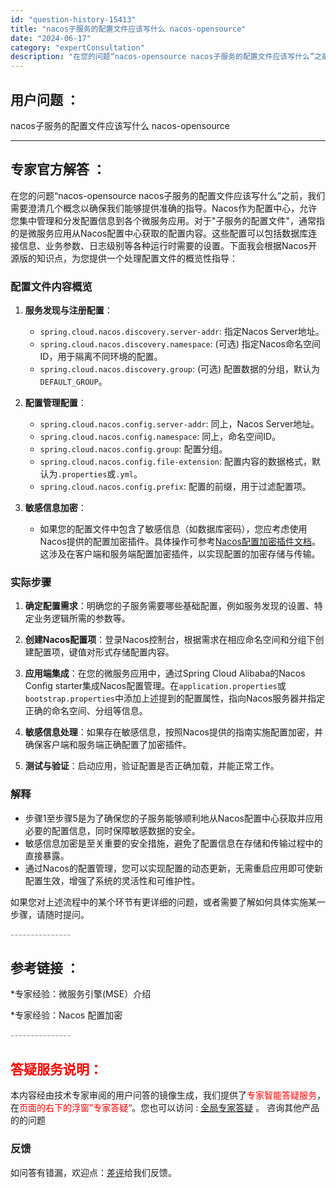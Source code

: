 ```yaml
---
id: "question-history-15413"
title: "nacos子服务的配置文件应该写什么 nacos-opensource"
date: "2024-06-17"
category: "expertConsultation"
description: "在您的问题“nacos-opensource nacos子服务的配置文件应该写什么”之前，我们需要澄清几个概念以确保我们能够提供准确的指导。Nacos作为配置中心，允许您集中管理和分发配置信息到各个微服务应用。对于子服务的配置文件，通常指的是微服务应用从Nacos配置中心获取的配置内容。这些配置可以"
---
```


## 用户问题 ： 
 nacos子服务的配置文件应该写什么 nacos-opensource 

---------------
## 专家官方解答 ：

在您的问题“nacos-opensource nacos子服务的配置文件应该写什么”之前，我们需要澄清几个概念以确保我们能够提供准确的指导。Nacos作为配置中心，允许您集中管理和分发配置信息到各个微服务应用。对于"子服务的配置文件"，通常指的是微服务应用从Nacos配置中心获取的配置内容。这些配置可以包括数据库连接信息、业务参数、日志级别等各种运行时需要的设置。下面我会根据Nacos开源版的知识点，为您提供一个处理配置文件的概览性指导：

### 配置文件内容概览

1. **服务发现与注册配置**：
   - `spring.cloud.nacos.discovery.server-addr`: 指定Nacos Server地址。
   - `spring.cloud.nacos.discovery.namespace`: (可选) 指定Nacos命名空间ID，用于隔离不同环境的配置。
   - `spring.cloud.nacos.discovery.group`: (可选) 配置数据的分组，默认为`DEFAULT_GROUP`。

2. **配置管理配置**：
   - `spring.cloud.nacos.config.server-addr`: 同上，Nacos Server地址。
   - `spring.cloud.nacos.config.namespace`: 同上，命名空间ID。
   - `spring.cloud.nacos.config.group`: 配置分组。
   - `spring.cloud.nacos.config.file-extension`: 配置内容的数据格式，默认为`.properties`或`.yml`。
   - `spring.cloud.nacos.config.prefix`: 配置的前缀，用于过滤配置项。

3. **敏感信息加密**：
   - 如果您的配置文件中包含了敏感信息（如数据库密码），您应考虑使用Nacos提供的配置加密插件。具体操作可参考[Nacos配置加密插件文档](https://nacos.io/docs/latest/plugin/config-encryption-plugin/)。这涉及在客户端和服务端配置加密插件，以实现配置的加密存储与传输。

### 实际步骤

1. **确定配置需求**：明确您的子服务需要哪些基础配置，例如服务发现的设置、特定业务逻辑所需的参数等。

2. **创建Nacos配置项**：登录Nacos控制台，根据需求在相应命名空间和分组下创建配置项，键值对形式存储配置内容。

3. **应用端集成**：在您的微服务应用中，通过Spring Cloud Alibaba的Nacos Config starter集成Nacos配置管理。在`application.properties`或`bootstrap.properties`中添加上述提到的配置属性，指向Nacos服务器并指定正确的命名空间、分组等信息。

4. **敏感信息处理**：如果存在敏感信息，按照Nacos提供的指南实施配置加密，并确保客户端和服务端正确配置了加密插件。

5. **测试与验证**：启动应用，验证配置是否正确加载，并能正常工作。

### 解释

- 步骤1至步骤5是为了确保您的子服务能够顺利地从Nacos配置中心获取并应用必要的配置信息，同时保障敏感数据的安全。
- 敏感信息加密是至关重要的安全措施，避免了配置信息在存储和传输过程中的直接暴露。
- 通过Nacos的配置管理，您可以实现配置的动态更新，无需重启应用即可使新配置生效，增强了系统的灵活性和可维护性。

如果您对上述流程中的某个环节有更详细的问题，或者需要了解如何具体实施某一步骤，请随时提问。


<font color="#949494">---------------</font> 


## 参考链接 ：

*专家经验：微服务引擎(MSE）介绍 
 
 *专家经验：Nacos 配置加密 


 <font color="#949494">---------------</font> 
 


## <font color="#FF0000">答疑服务说明：</font> 

本内容经由技术专家审阅的用户问答的镜像生成，我们提供了<font color="#FF0000">专家智能答疑服务</font>，在<font color="#FF0000">页面的右下的浮窗”专家答疑“</font>。您也可以访问 : [全局专家答疑](https://opensource.alibaba.com/chatBot) 。 咨询其他产品的的问题

### 反馈
如问答有错漏，欢迎点：[差评](https://ai.nacos.io/user/feedbackByEnhancerGradePOJOID?enhancerGradePOJOId=15483)给我们反馈。
